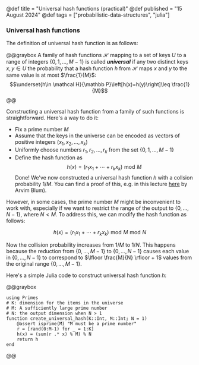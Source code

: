 @def title = "Universal hash functions (practical)"
@def published = "15 August 2024"
@def tags = ["probabilistic-data-structures", "julia"]

### Universal hash functions
The definition of universal hash function is as follows:

@@graybox
 A family of hash functions $\mathcal H$ mapping to a set of keys $U$ to a range of integers $\{0,1,\dots,M-1\}$ is called __*universal*__ if any two distinct keys $x,y\in U$ the probability that a hash function $h$ from $\mathcal H$ maps $x$ and $y$ to the same value is at most $\frac{1}{M}$: 
 $$\underset{h\in \mathcal H}{\mathbb P}\left[h(x)=h(y)\right]\leq \frac{1}{M}$$
 @@


Constructing a universal hash function from a family of such functions is straightforward. Here's a way to do it:
* Fix a prime number $M$ 
* Assume that the keys in the universe can be encoded as vectors of positive integers $(x_1,x_2,\dots,x_k)$
* Uniformly choose numbers $r_1,r_2,\dots,r_k$ from the set $\{0,1,\dots,M-1\}$
* Define the hash function as 
    $$h(x) = (r_1x_1+\cdots+r_kx_k)\,\,\text{mod}\,\,M$$
Done! We've now constructed a universal hash function $h$ with a collsion probability $1/M$. You can find a proof of this, e.g. in this lecture [here](https://www.cs.cmu.edu/~avrim/451f11/lectures/lect1004.pdf) by Arvim Blum).

However, in some cases, the prime number $M$ might be inconvenient to work with, especially if we want to restrict the range of the output to $\{0,\dots,N-1\}$, where $N < M$. To address this, we can modify the hash function as follows:

$$h(x) = (r_1x_1+\cdots+r_kx_k)\,\,\text{mod}\,\,M \,\, \text{mod}\,\, N$$

Now the collision probability increases from $1/M$ to  $1/N$. This happens because the reduction from $\{0,\dots,M-1\}$ to $\{0,\dots,N-1\}$ causes each value in $\{0,\dots,N-1\}$ to correspond to $\lfloor \frac{M}{N} \rfloor + 1$ values from the original range $\{0,\dots,M-1\}$.

Here's a simple Julia code to construct universal hash function $h$:

@@graybox
```
using Primes
# K: dimension for the items in the universe
# M: A sufficiently large prime number
# N: the output dimension when N > 1
function create_universal_hash(K::Int, M::Int; N = 1)
    @assert isprime(M) "M must be a prime number"
    r = [rand(0:M-1) for _ = 1:K]
    h(x) = (sum(r .* x) % M) % N
    return h
end
```
@@